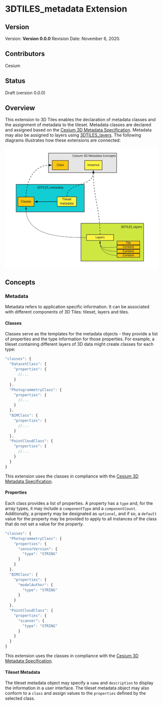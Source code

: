 # 3DTILES_metadata Extension

## Version

Version: **Version 0.0.0**
Revision Date: November 6, 2020.

## Contributors

Cesium

## Status

Draft (version 0.0.0)

## Overview

This extension to 3D Tiles enables the declaration of metadata classes and the assignment of metadata to the tileset. Metadata classes are declared and assigned based on the [Cesium 3D Metadata Specification](https://github.com/CesiumGS/3d-tiles/tree/3d-metadata-spec/specification/Metadata). Metadata may also be assigned to layers using [3DTILES_layers](https://github.com/CesiumGS/3d-tiles/tree/3DTILES_layers/extensions/3DTILES_layers). The following diagrams illustrates how these extensions are connected:

![3DTILES_metadata Spec Map](figures/spec_map.jpg)

## Concepts

### Metadata

Metadata refers to application specific information. It can be associated with different components of 3D Tiles: tileset, layers and tiles.

#### Classes

Classes serve as the templates for the metadata objects - they provide a list of properties and the type information for those properties. For example, a tileset containing different layers of 3D data might create classes for each type:

```javascript
"classes": {
  "DatasetClass": {
    "properties": {
      //...
    }
  },
  "PhotogrammetryClass": {
    "properties": {
      //...
    }
  },
  "BIMClass": {
    "properties": {
      //...
    }
  },
  "PointCloudClass": {
    "properties": {
      //...
    }
  }
}
```

This extension uses the classes in compliance with the [Cesium 3D Metadata Specification](https://github.com/CesiumGS/3d-tiles/tree/3d-metadata-spec/specification/Metadata#classes).

#### Properties

Each class provides a list of properties. A property has a `type` and, for the array types, it may include a `componentType` and a `componentCount`. Additionally, a property may be designated as `optional`, and if so, a `default` value for the property may be provided to apply to all instances of the class that do not set a value for the property.

```javascript
"classes": {
  "PhotogrammetryClass": {
    "properties": {
      "sensorVersion": {
        "type": "STRING"
      }
    }
  },
  "BIMClass": {
    "properties": {
      "modelAuthor": {
        "type": "STRING"
      }
    }
  },
  "PointCloudClass": {
    "properties": {
      "scanner": {
        "type": "STRING"
      }
    }
  }
}
```

This extension uses the classes in compliance with the [Cesium 3D Metadata Specification](https://github.com/CesiumGS/3d-tiles/tree/3d-metadata-spec/specification/Metadata#classes).

#### Tileset Metadata

The tileset metadata object may specify a `name` and `description` to display the information in a user interface. The tileset metadata object may also conform to a `class` and assign values to the `properties` defined by the selected class.
